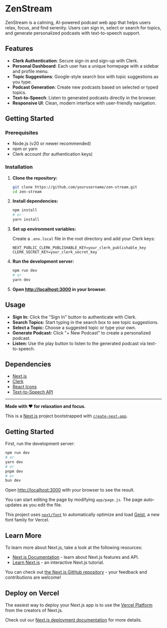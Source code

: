 # ZenStream

ZenStream is a calming, AI-powered podcast web app that helps users relax, focus, and find serenity. Users can sign in, select or search for topics, and generate personalized podcasts with text-to-speech support.

## Features

- **Clerk Authentication**: Secure sign-in and sign-up with Clerk.
- **Personal Dashboard**: Each user has a unique homepage with a sidebar and profile menu.
- **Topic Suggestions**: Google-style search box with topic suggestions as you type.
- **Podcast Generation**: Create new podcasts based on selected or typed topics.
- **Text-to-Speech**: Listen to generated podcasts directly in the browser.
- **Responsive UI**: Clean, modern interface with user-friendly navigation.

## Getting Started

### Prerequisites

- Node.js (v20 or newer recommended)
- npm or yarn
- Clerk account (for authentication keys)

### Installation

1. **Clone the repository:**
   ```bash
   git clone https://github.com/yourusername/zen-stream.git
   cd zen-stream
   ```

2. **Install dependencies:**
   ```bash
   npm install
   # or
   yarn install
   ```

3. **Set up environment variables:**

   Create a `.env.local` file in the root directory and add your Clerk keys:
   ```
   NEXT_PUBLIC_CLERK_PUBLISHABLE_KEY=your_clerk_publishable_key
   CLERK_SECRET_KEY=your_clerk_secret_key
   ```

4. **Run the development server:**
   ```bash
   npm run dev
   # or
   yarn dev
   ```

5. **Open [http://localhost:3000](http://localhost:3000) in your browser.**

## Usage

- **Sign In:** Click the "Sign In" button to authenticate with Clerk.
- **Search Topics:** Start typing in the search box to see topic suggestions.
- **Select a Topic:** Choose a suggested topic or type your own.
- **Generate Podcast:** Click "+ New Podcast" to create a personalized podcast.
- **Listen:** Use the play button to listen to the generated podcast via text-to-speech.


## Dependencies

- [Next.js](https://nextjs.org/)
- [Clerk](https://clerk.com/)
- [React Icons](https://react-icons.github.io/react-icons/)
- [Text-to-Speech API](https://developer.mozilla.org/en-US/docs/Web/API/SpeechSynthesis)

---

**Made with ❤️ for relaxation and focus.**









This is a [Next.js](https://nextjs.org) project bootstrapped with [`create-next-app`](https://nextjs.org/docs/app/api-reference/cli/create-next-app).

## Getting Started

First, run the development server:

```bash
npm run dev
# or
yarn dev
# or
pnpm dev
# or
bun dev
```

Open [http://localhost:3000](http://localhost:3000) with your browser to see the result.

You can start editing the page by modifying `app/page.js`. The page auto-updates as you edit the file.

This project uses [`next/font`](https://nextjs.org/docs/app/building-your-application/optimizing/fonts) to automatically optimize and load [Geist](https://vercel.com/font), a new font family for Vercel.

## Learn More

To learn more about Next.js, take a look at the following resources:

- [Next.js Documentation](https://nextjs.org/docs) - learn about Next.js features and API.
- [Learn Next.js](https://nextjs.org/learn) - an interactive Next.js tutorial.

You can check out [the Next.js GitHub repository](https://github.com/vercel/next.js) - your feedback and contributions are welcome!

## Deploy on Vercel

The easiest way to deploy your Next.js app is to use the [Vercel Platform](https://vercel.com/new?utm_medium=default-template&filter=next.js&utm_source=create-next-app&utm_campaign=create-next-app-readme) from the creators of Next.js.

Check out our [Next.js deployment documentation](https://nextjs.org/docs/app/building-your-application/deploying) for more details.
